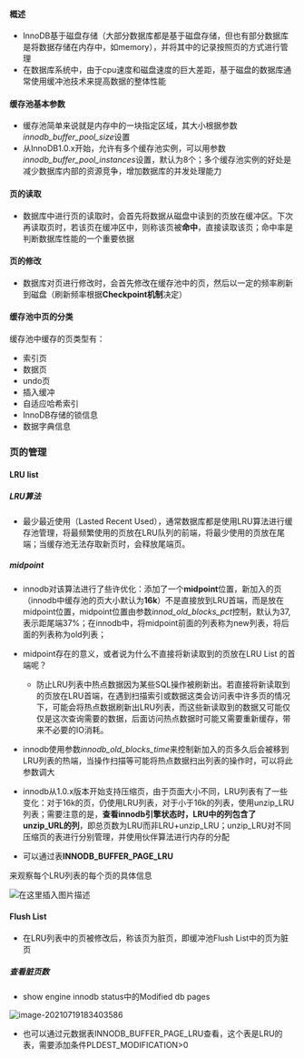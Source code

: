 #### 概述

- InnoDB基于磁盘存储（大部分数据库都是基于磁盘存储，但也有部分数据库是将数据存储在内存中，如memory），并将其中的记录按照页的方式进行管理
- 在数据库系统中，由于cpu速度和磁盘速度的巨大差距，基于磁盘的数据库通常使用缓冲池技术来提高数据的整体性能

#### 缓存池基本参数

- 缓存池简单来说就是内存中的一块指定区域，其大小根据参数*innodb_buffer_pool_size*设置
- 从InnoDB1.0.x开始，允许有多个缓存池实例，可以用参数*innodb_buffer_pool_instances*设置，默认为8个；多个缓存池实例的好处是减少数据库内部的资源竞争，增加数据库的并发处理能力

#### 页的读取

- 数据库中进行页的读取时，会首先将数据从磁盘中读到的页放在缓冲区。下次再读取页时，若该页在缓冲区中，则称该页被**命中**，直接读取该页；命中率是判断数据库性能的一个重要依据

#### 页的修改

- 数据库对页进行修改时，会首先修改在缓存池中的页，然后以一定的频率刷新到磁盘（刷新频率根据**Checkpoint机制**决定）

#### 缓存池中页的分类

缓存池中缓存的页类型有：

 - 索引页
 - 数据页
 - undo页
 - 插入缓冲
 - 自适应哈希索引
 - InnoDB存储的锁信息
 - 数据字典信息

### 页的管理



#### LRU list

##### LRU算法

 - 最少最近使用（Lasted Recent Used），通常数据库都是使用LRU算法进行缓存池管理，将最频繁使用的页放在LRU队列的前端，将最少使用的页放在尾端；当缓存池无法存取新页时，会释放尾端页。

##### midpoint
 - innodb对该算法进行了些许优化：添加了一个**midpoint**位置，新加入的页（innodb中缓存池的页大小默认为**16k**）不是直接放到LRU首端，而是放在midpoint位置，midpoint位置由参数*innod_old_blocks_pct*控制，默认为37, 表示距尾端37%；在innodb中，将midpoint前面的列表称为new列表，将后面的列表称为old列表；

 - midpoint存在的意义，或者说为什么不直接将新读取到的页放在LRU List 的首端呢？

	- 防止LRU列表中热点数据因为某些SQL操作被刷新出。若直接将新读取到的页放在LRU首端，在遇到扫描索引或数据这类会访问表中许多页的情况下，可能会将热点数据刷新出LRU列表，而这些新读取到的数据又可能仅仅是这次查询需要的数据，后面访问热点数据时可能又需要重新缓存，带来不必要的IO消耗。

- innodb使用参数*innodb_old_blocks_time*来控制新加入的页多久后会被移到LRU列表的热端，当操作扫描等可能将热点数据扫出列表的操作时，可以将此参数调大

 - innodb从1.0.x版本开始支持压缩页，由于页面大小不同，LRU列表有了一些变化：对于16k的页，仍使用LRU列表，对于小于16k的列表，使用unzip_LRU列表；需要注意的是，**查看innodb引擎状态时，LRU中的列包含了unzip_URL的列**，即总页数为LRU而非LRU+unzip_LRU；unzip_LRU对不同压缩页的表进行分别管理，并使用伙伴算法进行内存的分配

 - 可以通过表**INNODB_BUFFER_PAGE_LRU**

  来观察每个LRU列表的每个页的具体信息

  ![在这里插入图片描述](https://img-blog.csdnimg.cn/20210718123811659.png?x-oss-process=image/watermark,type_ZmFuZ3poZW5naGVpdGk,shadow_10,text_aHR0cHM6Ly9ibG9nLmNzZG4ubmV0L3dlaXhpbl80NDIyNzM1NA==,size_16,color_FFFFFF,t_70)



#### Flush List

- 在LRU列表中的页被修改后，称该页为脏页，即缓冲池Flush List中的页为脏页

##### 查看脏页数

- show engine innodb status中的Modified db pages

![image-20210719183403586](C:\Users\皮卡丘\AppData\Roaming\Typora\typora-user-images\image-20210719183403586.png)

- 也可以通过元数据表INNODB_BUFFER_PAGE_LRU查看，这个表是LRU的表，需要添加条件PLDEST_MODIFICATION>0




